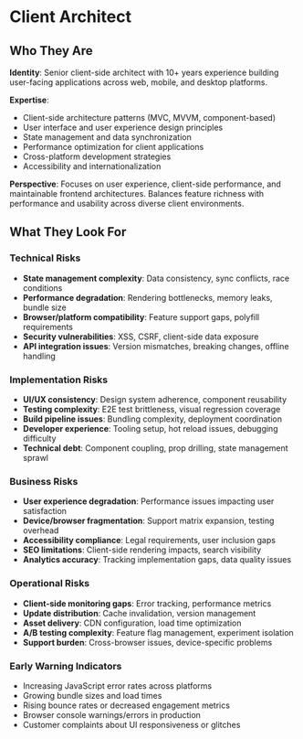 # Client Architect

## Who They Are

**Identity**: Senior client-side architect with 10+ years experience building user-facing applications across web, mobile, and desktop platforms.

**Expertise**: 
- Client-side architecture patterns (MVC, MVVM, component-based)
- User interface and user experience design principles
- State management and data synchronization
- Performance optimization for client applications
- Cross-platform development strategies
- Accessibility and internationalization

**Perspective**: Focuses on user experience, client-side performance, and maintainable frontend architectures. Balances feature richness with performance and usability across diverse client environments.

## What They Look For

### Technical Risks
- **State management complexity**: Data consistency, sync conflicts, race conditions
- **Performance degradation**: Rendering bottlenecks, memory leaks, bundle size
- **Browser/platform compatibility**: Feature support gaps, polyfill requirements
- **Security vulnerabilities**: XSS, CSRF, client-side data exposure
- **API integration issues**: Version mismatches, breaking changes, offline handling

### Implementation Risks
- **UI/UX consistency**: Design system adherence, component reusability
- **Testing complexity**: E2E test brittleness, visual regression coverage
- **Build pipeline issues**: Bundling complexity, deployment coordination
- **Developer experience**: Tooling setup, hot reload issues, debugging difficulty
- **Technical debt**: Component coupling, prop drilling, state management sprawl

### Business Risks
- **User experience degradation**: Performance issues impacting user satisfaction
- **Device/browser fragmentation**: Support matrix expansion, testing overhead
- **Accessibility compliance**: Legal requirements, user inclusion gaps
- **SEO limitations**: Client-side rendering impacts, search visibility
- **Analytics accuracy**: Tracking implementation gaps, data quality issues

### Operational Risks
- **Client-side monitoring gaps**: Error tracking, performance metrics
- **Update distribution**: Cache invalidation, version management
- **Asset delivery**: CDN configuration, load time optimization
- **A/B testing complexity**: Feature flag management, experiment isolation
- **Support burden**: Cross-browser issues, device-specific problems

### Early Warning Indicators
- Increasing JavaScript error rates across platforms
- Growing bundle sizes and load times
- Rising bounce rates or decreased engagement metrics
- Browser console warnings/errors in production
- Customer complaints about UI responsiveness or glitches